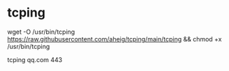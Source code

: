 # tcping
wget -O /usr/bin/tcping https://raw.githubusercontent.com/aheig/tcping/main/tcping && chmod +x /usr/bin/tcping

tcping qq.com 443
